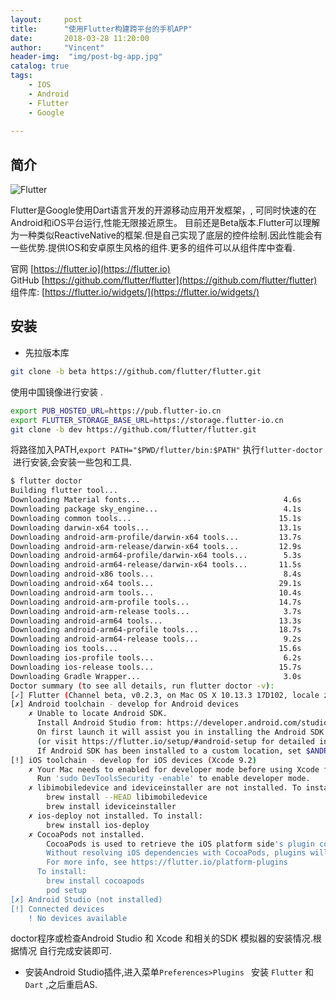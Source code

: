```yaml
---
layout:     post
title:      "使用Flutter构建跨平台的手机APP"
date:       2018-03-28 11:20:00
author:     "Vincent"
header-img:  "img/post-bg-app.jpg"
catalog: true
tags:
    - IOS
    - Android
    - Flutter
    - Google
    
---
```


## 简介

![Flutter](/img/in_post/flutter.png)

Flutter是Google使用Dart语言开发的开源移动应用开发框架，, 可同时快速的在Android和iOS平台运行,性能无限接近原生。 目前还是Beta版本.Flutter可以理解为一种类似ReactiveNative的框架.但是自己实现了底层的控件绘制.因此性能会有一些优势.提供IOS和安卓原生风格的组件.更多的组件可以从组件库中查看.

官网 [https://flutter.io](https://flutter.io)   
GitHub [https://github.com/flutter/flutter](https://github.com/flutter/flutter)    
组件库: [https://flutter.io/widgets/](https://flutter.io/widgets/)

## 安装

- 先拉版本库

```sh
git clone -b beta https://github.com/flutter/flutter.git
```

使用中国镜像进行安装 .

```sh
export PUB_HOSTED_URL=https://pub.flutter-io.cn
export FLUTTER_STORAGE_BASE_URL=https://storage.flutter-io.cn
git clone -b dev https://github.com/flutter/flutter.git
```
将路径加入PATH,```export PATH="$PWD/flutter/bin:$PATH"```
执行```flutter-doctor```  进行安装,会安装一些包和工具.

```sh
$ flutter doctor
Building flutter tool...
Downloading Material fonts...                                4.6s
Downloading package sky_engine...                            4.1s
Downloading common tools...                                 15.1s
Downloading darwin-x64 tools...                             13.1s
Downloading android-arm-profile/darwin-x64 tools...         13.7s
Downloading android-arm-release/darwin-x64 tools...         12.9s
Downloading android-arm64-profile/darwin-x64 tools...        5.3s
Downloading android-arm64-release/darwin-x64 tools...       11.5s
Downloading android-x86 tools...                             8.4s
Downloading android-x64 tools...                            29.1s
Downloading android-arm tools...                            10.4s
Downloading android-arm-profile tools...                    14.7s
Downloading android-arm-release tools...                     3.7s
Downloading android-arm64 tools...                          13.3s
Downloading android-arm64-profile tools...                  18.7s
Downloading android-arm64-release tools...                   9.2s
Downloading ios tools...                                    15.6s
Downloading ios-profile tools...                             6.2s
Downloading ios-release tools...                            15.7s
Downloading Gradle Wrapper...                                3.0s
Doctor summary (to see all details, run flutter doctor -v):
[✓] Flutter (Channel beta, v0.2.3, on Mac OS X 10.13.3 17D102, locale zh-Hans-CN)
[✗] Android toolchain - develop for Android devices
    ✗ Unable to locate Android SDK.
      Install Android Studio from: https://developer.android.com/studio/index.html
      On first launch it will assist you in installing the Android SDK components.
      (or visit https://flutter.io/setup/#android-setup for detailed instructions).
      If Android SDK has been installed to a custom location, set $ANDROID_HOME to that location.
[!] iOS toolchain - develop for iOS devices (Xcode 9.2)
    ✗ Your Mac needs to enabled for developer mode before using Xcode for the first time.
      Run 'sudo DevToolsSecurity -enable' to enable developer mode.
    ✗ libimobiledevice and ideviceinstaller are not installed. To install, run:
        brew install --HEAD libimobiledevice
        brew install ideviceinstaller
    ✗ ios-deploy not installed. To install:
        brew install ios-deploy
    ✗ CocoaPods not installed.
        CocoaPods is used to retrieve the iOS platform side's plugin code that responds to your plugin usage on the Dart side.
        Without resolving iOS dependencies with CocoaPods, plugins will not work on iOS.
        For more info, see https://flutter.io/platform-plugins
      To install:
        brew install cocoapods
        pod setup
[✗] Android Studio (not installed)
[!] Connected devices
    ! No devices available
```

doctor程序或检查Android Studio 和 Xcode 和相关的SDK 模拟器的安装情况.根据情况 自行完成安装即可.

- 安装Android Studio插件,进入菜单```Preferences>Plugins ```
安装 ```Flutter``` 和 ```Dart``` ,之后重启AS.









